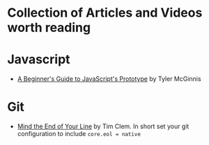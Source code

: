 # Collection of Articles and Videos worth reading

# Javascript 
* [A Beginner's Guide to JavaScript's Prototype](https://tylermcginnis.com/beginners-guide-to-javascript-prototype/) by Tyler McGinnis


# Git

* [Mind the End of Your Line](https://adaptivepatchwork.com/2012/03/01/mind-the-end-of-your-line/)  by  Tim Clem. In short set your git configuration to include `core.eol = native`
